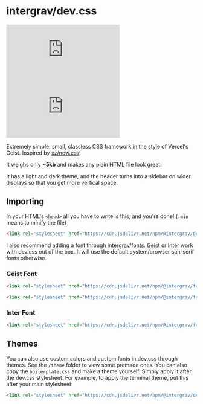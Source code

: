 # intergrav/dev.css

![jsDelivr hits (npm)](https://img.shields.io/jsdelivr/npm/hm/@intergrav/dev.css) [![GitHub Repo stars](https://img.shields.io/github/stars/intergrav/dev.css)](https://github.com/intergrav/dev.css)

Extremely simple, small, classless CSS framework in the style of Vercel's Geist. Inspired by [xz/new.css](https://github.com/xz/new.css).

It weighs only **~5kb** and makes any plain HTML file look great. 

It has a light and dark theme, and the header turns into a sidebar on wider displays so that you get more vertical space.

## Importing

In your HTML's `<head>` all you have to write is this, and you're done! (`.min` means to minify the file)

```html
<link rel="stylesheet" href="https://cdn.jsdelivr.net/npm/@intergrav/dev.css@1">
```

I also recommend adding a font through [intergrav/fonts](https://github.com/intergrav/fonts). Geist or Inter work with dev.css out of the box. It will use the default system/browser san-serif fonts otherwise.

### Geist Font

```html
<link rel="stylesheet" href="https://cdn.jsdelivr.net/npm/@intergrav/fonts@1/serve/geist.min.css">
```
```html
<link rel="stylesheet" href="https://cdn.jsdelivr.net/npm/@intergrav/fonts@1/serve/geist-mono.min.css">
```

### Inter Font

```html
<link rel="stylesheet" href="https://cdn.jsdelivr.net/npm/@intergrav/fonts@1/serve/inter.min.css">
```

## Themes

You can also use custom colors and custom fonts in dev.css through themes. See the `/theme` folder to view some premade ones. You can also copy the `boilerplate.css` and make a theme yourself. Simply apply it after the dev.css stylesheet. For example, to apply the terminal theme, put this after your main stylesheet:
```html
<link rel="stylesheet" href="https://cdn.jsdelivr.net/npm/@intergrav/dev.css@1/theme/terminal.min.css">
```

